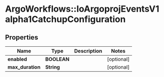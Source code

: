 # ArgoWorkflows::IoArgoprojEventsV1alpha1CatchupConfiguration

## Properties
Name | Type | Description | Notes
------------ | ------------- | ------------- | -------------
**enabled** | **BOOLEAN** |  | [optional] 
**max_duration** | **String** |  | [optional] 



